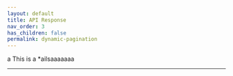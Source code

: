 ```yaml
---
layout: default
title: API Response
nav_order: 3
has_children: false
permalink: dynamic-pagination
---
```


a
This is a *ailsaaaaaaa


----

[^1]: [It can take up to 10 minutes for changes to your site to publish after you push the changes to GitHub](https://docs.github.com/en/pages/setting-up-a-github-pages-site-with-jekyll/creating-a-github-pages-site-with-jekyll#creating-your-site).
